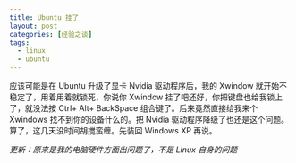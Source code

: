 ```yaml
---
title: Ubuntu 挂了
layout: post
categories: [经验之谈]
tags:
  - linux
  - ubuntu
---
```

应该可能是在 Ubuntu 升级了显卡 Nvidia 驱动程序后，我的 Xwindow 就开始不稳定了，用着用着就锁死，你说你 Xwindow 挂了吧还好，你把键盘也给我锁上了，就没法按 Ctrl+ Alt+ BackSpace 组合键了。后来竟然直接给我来个 Xwindows 找不到你的设备什么的。把 Nvidia 驱动程序降级了也还是这个问题。算了，这几天没时间胡搅蛮缠。先装回 Windows XP 再说。

_更新：原来是我的电脑硬件方面出问题了，不是 Linux 自身的问题_

